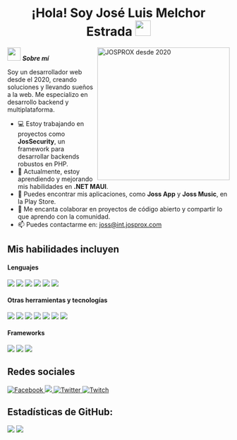 <h1 align="center"><b>¡Hola! Soy José Luis Melchor Estrada</b> <img src="https://media.giphy.com/media/hvRJCLFzcasrR4ia7z/giphy.gif" width="35"></h1>

<!--  -->
<img align="right" width=300px alt="JOSPROX desde 2020" src="https://josprox.com/wp-content/uploads/2023/10/profile.png" />

<img src="https://media.giphy.com/media/ObNTw8Uzwy6KQ/giphy.gif" width="30px">&nbsp;***Sobre mí***

Soy un desarrollador web desde el 2020, creando soluciones y llevando sueños a la web. Me especializo en desarrollo backend y multiplataforma. 

- 💻 Estoy trabajando en proyectos como **JosSecurity**, un framework para desarrollar backends robustos en PHP.
- 🌱 Actualmente, estoy aprendiendo y mejorando mis habilidades en **.NET MAUI**.
- 📱 Puedes encontrar mis aplicaciones, como **Joss App** y **Joss Music**, en la Play Store.
- 👾 Me encanta colaborar en proyectos de código abierto y compartir lo que aprendo con la comunidad.
- 📫 Puedes contactarme en: <a href="mailto:joss@int.josprox.com">joss@int.josprox.com</a>

## Mis habilidades incluyen

<h4>Lenguajes</h4>
<span> 
  <img src="https://img.shields.io/badge/PHP-777BB4?style=for-the-badge&logo=php&logoColor=white">
  <img src="https://img.shields.io/badge/SCSS-CC6699?style=for-the-badge&logo=sass&logoColor=white">
  <img src="https://img.shields.io/badge/CSS3-1572B6?style=for-the-badge&logo=css3&logoColor=white">
  <img src="https://img.shields.io/badge/PostgreSQL-336791?style=for-the-badge&logo=postgresql&logoColor=white">
  <img src="https://img.shields.io/badge/SQL-4479A1?style=for-the-badge&logo=MySQL&logoColor=white">
  <img src="https://img.shields.io/badge/.NET_MAUI-512BD4?style=for-the-badge&logo=.NET&logoColor=white">
</span>

<h4>Otras herramientas y tecnologías</h4>
<span>
  <img src="https://img.shields.io/badge/HTML5-E34F26?style=for-the-badge&logo=html5&logoColor=white">
  <img src="https://img.shields.io/badge/Git-F05032?style=for-the-badge&logo=git&logoColor=white">
  <img src="https://img.shields.io/badge/Visual_Studio-5C2D91?style=for-the-badge&logo=visual%20studio&logoColor=white">
  <img src="https://img.shields.io/badge/Ubuntu-E95420?style=for-the-badge&logo=ubuntu&logoColor=white">
  <img src="https://img.shields.io/badge/MySQL-00000F?style=for-the-badge&logo=mysql&logoColor=white">
  <img src="https://img.shields.io/badge/Oracle%20Cloud-F80000?style=for-the-badge&logo=oracle&logoColor=white">
  <img src="https://img.shields.io/badge/JosSecurity-4CAF50?style=for-the-badge&logo=shield&logoColor=white">
</span>

<h4>Frameworks</h4>
<span>
  <img src="https://img.shields.io/badge/WordPress-21759B?style=for-the-badge&logo=wordpress&logoColor=white">
  <img src="https://img.shields.io/badge/Laravel-FF2D20?style=for-the-badge&logo=laravel&logoColor=white">
  <img src="https://img.shields.io/badge/JosSecurity-4CAF50?style=for-the-badge&logo=none&logoColor=white">
</span>

## Redes sociales

<a href="https://www.facebook.com/Josproxmx">
  <img src="https://img.shields.io/badge/Facebook-1877F2?style=for-the-badge&logo=facebook&logoColor=white" alt="Facebook">
</a>
<a href="https://www.instagram.com/josprox">
    <img src="https://img.shields.io/badge/Instagram-%23E4405F.svg?style=for-the-badge&logo=Instagram&logoColor=white">
</a>
<a href="https://twitter.com/josprox">
  <img src="https://img.shields.io/badge/Twitter-1DA1F2?style=for-the-badge&logo=twitter&logoColor=white" alt="Twitter">
</a>
<a href="https://www.twitch.tv/josprox">
  <img src="https://img.shields.io/badge/Twitch-9347FF?style=for-the-badge&logo=twitch&logoColor=white" alt="Twitch">
</a>


<h2>Estadísticas de GitHub:</h2> 

[![](https://github-readme-stats.vercel.app/api?username=josprox&show_icons=true&theme=tokyonight&hide_border=true&locale=es)](https://github.com/josprox)
[![](https://github-readme-streak-stats.herokuapp.com/?user=josprox&theme=material-palenight)](https://github.com/josprox)
